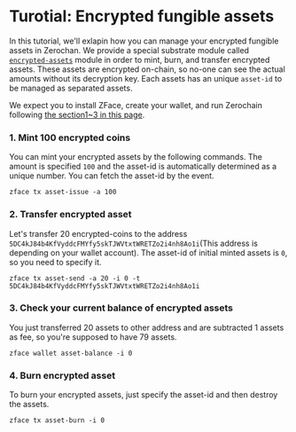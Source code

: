 # Turotial: Encrypted fungible assets

In this tutorial, we'll exlapin how you can manage your encrypted fungible assets in Zerochan. We provide a special substrate module called [`encrypted-assets`](https://github.com/LayerXcom/zero-chain/tree/master/modules/encrypted-assets) module in order to mint, burn, and transfer encrypted assets. These assets are encrypted on-chain, so no-one can see the actual amounts without its decryption key. Each assets has an unique `asset-id` to be managed as separated assets.

We expect you to install ZFace, create your wallet, and run Zerochain following [the section1~3 in this page](ch01-02-tutorial-confidential-payment.md).

### 1. Mint 100 encrypted coins

You can mint your encrypted assets by the following commands. The amount is specified `100` and the asset-id is automatically determined as a unique number. You can fetch the asset-id by the event.

```
zface tx asset-issue -a 100
```

### 2. Transfer encrypted asset

Let's transfer 20 encrypted-coins to the address `5DC4kJ84b4KfVyddcFMYfy5skTJWVtxtWRETZo2i4nh8Ao1i`(This address is depending on your wallet account). The asset-id of initial minted assets is `0`, so you need to specify it.

```
zface tx asset-send -a 20 -i 0 -t 5DC4kJ84b4KfVyddcFMYfy5skTJWVtxtWRETZo2i4nh8Ao1i
```

### 3. Check your current balance of encrypted assets

You just transferred 20 assets to other address and are subtracted 1 assets as fee, so you're supposed to have 79 assets.

```
zface wallet asset-balance -i 0
```

### 4. Burn encrypted asset

To burn your encrypted assets, just specify the asset-id and then destroy the assets.

```
zface tx asset-burn -i 0
```
